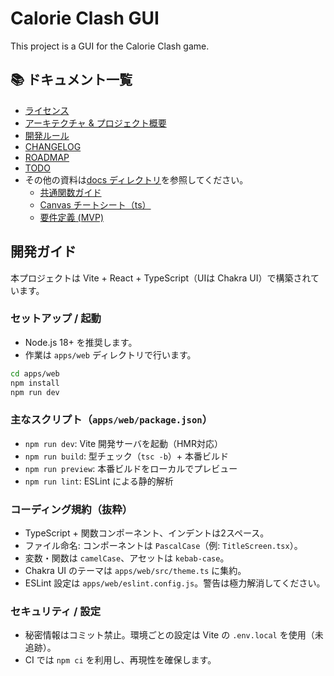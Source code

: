 # Calorie Clash GUI

This project is a GUI for the Calorie Clash game.

## 📚 ドキュメント一覧

- [ライセンス](LICENSE.md)
- [アーキテクチャ & プロジェクト概要](GEMINI.md)
- [開発ルール](AGENTS.md)
- [CHANGELOG](CHANGELOG.md)
- [ROADMAP](ROADMAP.md)
- [TODO](TODO.md)
- その他の資料は[docs ディレクトリ](docs/)を参照してください。
  - [共通関数ガイド](docs/common_functions.md)
  - [Canvas チートシート（ts）](<docs/canvas_チートシート（ts）.md>)
  - [要件定義 (MVP)](docs/merged.md)

## 開発ガイド

本プロジェクトは Vite + React + TypeScript（UIは Chakra UI）で構築されています。

### セットアップ / 起動
- Node.js 18+ を推奨します。
- 作業は `apps/web` ディレクトリで行います。

```bash
cd apps/web
npm install
npm run dev
```

### 主なスクリプト（`apps/web/package.json`）
- `npm run dev`: Vite 開発サーバを起動（HMR対応）
- `npm run build`: 型チェック（`tsc -b`）+ 本番ビルド
- `npm run preview`: 本番ビルドをローカルでプレビュー
- `npm run lint`: ESLint による静的解析

### コーディング規約（抜粋）
- TypeScript + 関数コンポーネント、インデントは2スペース。
- ファイル命名: コンポーネントは `PascalCase`（例: `TitleScreen.tsx`）。
- 変数・関数は `camelCase`、アセットは `kebab-case`。
- Chakra UI のテーマは `apps/web/src/theme.ts` に集約。
- ESLint 設定は `apps/web/eslint.config.js`。警告は極力解消してください。

### セキュリティ / 設定
- 秘密情報はコミット禁止。環境ごとの設定は Vite の `.env.local` を使用（未追跡）。
- CI では `npm ci` を利用し、再現性を確保します。
